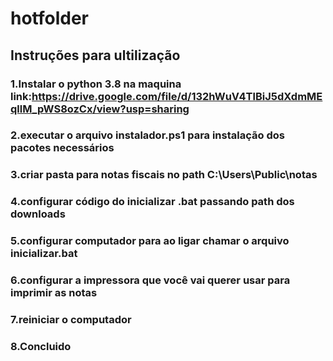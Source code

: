 # hotfolder
## Instruções para ultilização
 ### 1.Instalar o python 3.8 na maquina link:https://drive.google.com/file/d/132hWuV4TlBiJ5dXdmMEqllM_pWS8ozCx/view?usp=sharing
 ### 2.executar o arquivo instalador.ps1 para instalação dos pacotes necessários
 ### 3.criar pasta para notas fiscais no path C:\Users\Public\notas
 ### 4.configurar código do inicializar .bat passando path dos downloads
 ### 5.configurar computador para ao ligar chamar o arquivo inicializar.bat
 ### 6.configurar a impressora que você vai querer usar para imprimir as notas
 ### 7.reiniciar o computador 
 ### 8.Concluido


